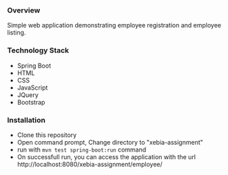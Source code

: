 ### Overview
Simple web application demonstrating employee registration and employee listing.

### Technology Stack
  - Spring Boot
  - HTML
  - CSS
  - JavaScript
  - JQuery
  - Bootstrap

### Installation
  - Clone this repository
  - Open command prompt, Change directory to "xebia-assignment"
  - run with `mvn test spring-boot:run` command
  - On successfull run, you can access the application with the url http://localhost:8080/xebia-assignment/employee/
  


